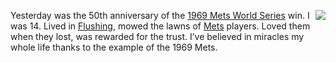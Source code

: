 <img src="http://scripting.com/images/2019/09/30/metsCap.png" border="0" align="right">Yesterday was the 50th anniversary of the <a href="https://en.wikipedia.org/wiki/1969_World_Series">1969 Mets World Series</a> win. I was 14. Lived in <a href="https://www.google.com/maps/place/29-31+170th+St,+Flushing,+NY+11358/@40.769637,-73.7970707,17z/data=!3m1!4b1!4m5!3m4!1s0x89c28a80780e9c3b:0xa8668e9b256999a4!8m2!3d40.769637!4d-73.794882">Flushing</a>, mowed the lawns of <a href="https://duckduckgo.com/?q=site%3Ascripting.com+mets&t=h_&ia=web">Mets</a> players. Loved them when they lost, was rewarded for the trust. I’ve believed in miracles my whole life thanks to the example of the 1969 Mets.
